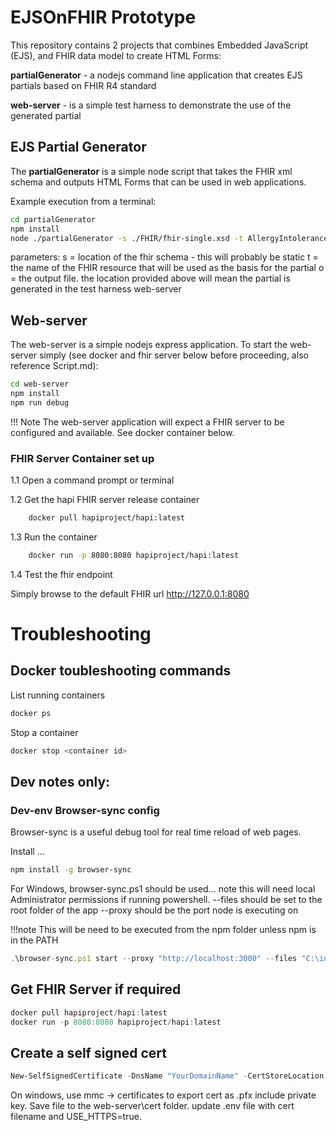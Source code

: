 # EJSOnFHIR Prototype

This repository contains 2 projects that combines Embedded JavaScript (EJS), and FHIR data model to create HTML Forms:

**partialGenerator** - a nodejs command line application that creates EJS partials based on FHIR R4 standard

**web-server** - is a simple test harness to demonstrate the use of the generated partial

## EJS Partial Generator

The **partialGenerator** is a simple node script that takes the FHIR xml schema and outputs HTML Forms that can be used in web applications.

Example execution from a terminal:

```bash
cd partialGenerator
npm install
node ./partialGenerator -s ./FHIR/fhir-single.xsd -t AllergyIntolerance -o ../web-server/views/dynamicPartials/AllergyIntolerance.ejs
```

parameters:
s = location of the fhir schema - this will probably be static
t = the name of the FHIR resource that will be used as the basis for the partial
o = the output file. the location provided above will mean the partial is generated in the test harness web-server

## Web-server

The web-server is a simple nodejs express application. To start the web-server simply (see docker and fhir server below before proceeding, also reference Script.md):

```bash
cd web-server
npm install
npm run debug
```

!!! Note
    The web-server application will expect a FHIR server to be configured and available. See docker container below.

### FHIR Server Container set up

1.1 Open a command prompt or terminal

1.2 Get the hapi FHIR server release container

```bash
    docker pull hapiproject/hapi:latest
```

1.3 Run the container

```bash
    docker run -p 8080:8080 hapiproject/hapi:latest
```

1.4 Test the fhir endpoint

Simply browse to the default FHIR url http://127.0.0.1:8080 



# Troubleshooting

## Docker toubleshooting commands

List running containers
```bash
docker ps
```
Stop a container

```bash
docker stop <container id>
```




## Dev notes only:
### Dev-env Browser-sync config

Browser-sync is a useful debug tool for real time reload of web pages.

Install ...
```bash
npm install -g browser-sync
```

For Windows, browser-sync.ps1 should be used... note this will need local Administrator permissions if running powershell.
--files should be set to the root folder of the app
--proxy should be the port node is executing on

!!!note This will be need to be executed from the npm folder unless npm is in the PATH

```js
.\browser-sync.ps1 start --proxy "http://localhost:3000" --files "C:\inchware\repo\uni\ip\ejsOnFHIR"  --no-notify

```

## Get FHIR Server if required


```js
docker pull hapiproject/hapi:latest
docker run -p 8080:8080 hapiproject/hapi:latest
```

## Create a self signed cert

```powershell
New-SelfSignedCertificate -DnsName "YourDomainName" -CertStoreLocation "cert:\LocalMachine\My"
```

On windows, use mmc -> certificates to export cert as .pfx include private key. Save file to the web-server\cert folder. 
update .env file with cert filename and USE_HTTPS=true.